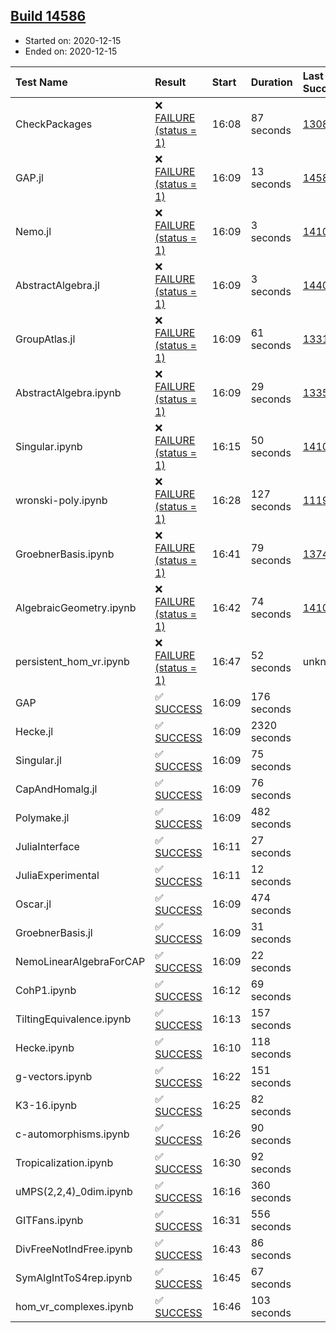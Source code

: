 ## [Build 14586](https://oscarci.mathematik.uni-kl.de/job/oscar/14586/)

* Started on: 2020-12-15
* Ended on: 2020-12-15

| Test Name    | Result | Start | Duration | Last Success | First Failure |
|:-------------|:-------|:------|:---------|:-------------|:--------------|
| CheckPackages | ❌ [FAILURE (status = 1)](https://oscarci.mathematik.uni-kl.de/job/oscar/14586/artifact/logs/build-14586/CheckPackages.log) | 16:08 | 87 seconds | [13085](https://oscarci.mathematik.uni-kl.de/job/oscar/13085/) | [13086](https://oscarci.mathematik.uni-kl.de/job/oscar/13086/) |
| GAP.jl | ❌ [FAILURE (status = 1)](https://oscarci.mathematik.uni-kl.de/job/oscar/14586/artifact/logs/build-14586/GAP.jl.log) | 16:09 | 13 seconds | [14585](https://oscarci.mathematik.uni-kl.de/job/oscar/14585/) | [14586](https://oscarci.mathematik.uni-kl.de/job/oscar/14586/) |
| Nemo.jl | ❌ [FAILURE (status = 1)](https://oscarci.mathematik.uni-kl.de/job/oscar/14586/artifact/logs/build-14586/Nemo.jl.log) | 16:09 | 3 seconds | [14101](https://oscarci.mathematik.uni-kl.de/job/oscar/14101/) | [14102](https://oscarci.mathematik.uni-kl.de/job/oscar/14102/) |
| AbstractAlgebra.jl | ❌ [FAILURE (status = 1)](https://oscarci.mathematik.uni-kl.de/job/oscar/14586/artifact/logs/build-14586/AbstractAlgebra.jl.log) | 16:09 | 3 seconds | [14405](https://oscarci.mathematik.uni-kl.de/job/oscar/14405/) | [14406](https://oscarci.mathematik.uni-kl.de/job/oscar/14406/) |
| GroupAtlas.jl | ❌ [FAILURE (status = 1)](https://oscarci.mathematik.uni-kl.de/job/oscar/14586/artifact/logs/build-14586/GroupAtlas.jl.log) | 16:09 | 61 seconds | [13311](https://oscarci.mathematik.uni-kl.de/job/oscar/13311/) | [13312](https://oscarci.mathematik.uni-kl.de/job/oscar/13312/) |
| AbstractAlgebra.ipynb | ❌ [FAILURE (status = 1)](https://oscarci.mathematik.uni-kl.de/job/oscar/14586/artifact/logs/build-14586/AbstractAlgebra.ipynb.log) | 16:09 | 29 seconds | [13355](https://oscarci.mathematik.uni-kl.de/job/oscar/13355/) | [13356](https://oscarci.mathematik.uni-kl.de/job/oscar/13356/) |
| Singular.ipynb | ❌ [FAILURE (status = 1)](https://oscarci.mathematik.uni-kl.de/job/oscar/14586/artifact/logs/build-14586/Singular.ipynb.log) | 16:15 | 50 seconds | [14101](https://oscarci.mathematik.uni-kl.de/job/oscar/14101/) | [14102](https://oscarci.mathematik.uni-kl.de/job/oscar/14102/) |
| wronski-poly.ipynb | ❌ [FAILURE (status = 1)](https://oscarci.mathematik.uni-kl.de/job/oscar/14586/artifact/logs/build-14586/wronski-poly.ipynb.log) | 16:28 | 127 seconds | [11192](https://oscarci.mathematik.uni-kl.de/job/oscar/11192/) | [11193](https://oscarci.mathematik.uni-kl.de/job/oscar/11193/) |
| GroebnerBasis.ipynb | ❌ [FAILURE (status = 1)](https://oscarci.mathematik.uni-kl.de/job/oscar/14586/artifact/logs/build-14586/GroebnerBasis.ipynb.log) | 16:41 | 79 seconds | [13748](https://oscarci.mathematik.uni-kl.de/job/oscar/13748/) | [13749](https://oscarci.mathematik.uni-kl.de/job/oscar/13749/) |
| AlgebraicGeometry.ipynb | ❌ [FAILURE (status = 1)](https://oscarci.mathematik.uni-kl.de/job/oscar/14586/artifact/logs/build-14586/AlgebraicGeometry.ipynb.log) | 16:42 | 74 seconds | [14101](https://oscarci.mathematik.uni-kl.de/job/oscar/14101/) | [14102](https://oscarci.mathematik.uni-kl.de/job/oscar/14102/) |
| persistent_hom_vr.ipynb | ❌ [FAILURE (status = 1)](https://oscarci.mathematik.uni-kl.de/job/oscar/14586/artifact/logs/build-14586/persistent_hom_vr.ipynb.log) | 16:47 | 52 seconds | unknown | unknown |
| GAP | ✅ [SUCCESS](https://oscarci.mathematik.uni-kl.de/job/oscar/14586/artifact/logs/build-14586/GAP.log) | 16:09 | 176 seconds |  |  |
| Hecke.jl | ✅ [SUCCESS](https://oscarci.mathematik.uni-kl.de/job/oscar/14586/artifact/logs/build-14586/Hecke.jl.log) | 16:09 | 2320 seconds |  |  |
| Singular.jl | ✅ [SUCCESS](https://oscarci.mathematik.uni-kl.de/job/oscar/14586/artifact/logs/build-14586/Singular.jl.log) | 16:09 | 75 seconds |  |  |
| CapAndHomalg.jl | ✅ [SUCCESS](https://oscarci.mathematik.uni-kl.de/job/oscar/14586/artifact/logs/build-14586/CapAndHomalg.jl.log) | 16:09 | 76 seconds |  |  |
| Polymake.jl | ✅ [SUCCESS](https://oscarci.mathematik.uni-kl.de/job/oscar/14586/artifact/logs/build-14586/Polymake.jl.log) | 16:09 | 482 seconds |  |  |
| JuliaInterface | ✅ [SUCCESS](https://oscarci.mathematik.uni-kl.de/job/oscar/14586/artifact/logs/build-14586/JuliaInterface.log) | 16:11 | 27 seconds |  |  |
| JuliaExperimental | ✅ [SUCCESS](https://oscarci.mathematik.uni-kl.de/job/oscar/14586/artifact/logs/build-14586/JuliaExperimental.log) | 16:11 | 12 seconds |  |  |
| Oscar.jl | ✅ [SUCCESS](https://oscarci.mathematik.uni-kl.de/job/oscar/14586/artifact/logs/build-14586/Oscar.jl.log) | 16:09 | 474 seconds |  |  |
| GroebnerBasis.jl | ✅ [SUCCESS](https://oscarci.mathematik.uni-kl.de/job/oscar/14586/artifact/logs/build-14586/GroebnerBasis.jl.log) | 16:09 | 31 seconds |  |  |
| NemoLinearAlgebraForCAP | ✅ [SUCCESS](https://oscarci.mathematik.uni-kl.de/job/oscar/14586/artifact/logs/build-14586/NemoLinearAlgebraForCAP.log) | 16:09 | 22 seconds |  |  |
| CohP1.ipynb | ✅ [SUCCESS](https://oscarci.mathematik.uni-kl.de/job/oscar/14586/artifact/logs/build-14586/CohP1.ipynb.log) | 16:12 | 69 seconds |  |  |
| TiltingEquivalence.ipynb | ✅ [SUCCESS](https://oscarci.mathematik.uni-kl.de/job/oscar/14586/artifact/logs/build-14586/TiltingEquivalence.ipynb.log) | 16:13 | 157 seconds |  |  |
| Hecke.ipynb | ✅ [SUCCESS](https://oscarci.mathematik.uni-kl.de/job/oscar/14586/artifact/logs/build-14586/Hecke.ipynb.log) | 16:10 | 118 seconds |  |  |
| g-vectors.ipynb | ✅ [SUCCESS](https://oscarci.mathematik.uni-kl.de/job/oscar/14586/artifact/logs/build-14586/g-vectors.ipynb.log) | 16:22 | 151 seconds |  |  |
| K3-16.ipynb | ✅ [SUCCESS](https://oscarci.mathematik.uni-kl.de/job/oscar/14586/artifact/logs/build-14586/K3-16.ipynb.log) | 16:25 | 82 seconds |  |  |
| c-automorphisms.ipynb | ✅ [SUCCESS](https://oscarci.mathematik.uni-kl.de/job/oscar/14586/artifact/logs/build-14586/c-automorphisms.ipynb.log) | 16:26 | 90 seconds |  |  |
| Tropicalization.ipynb | ✅ [SUCCESS](https://oscarci.mathematik.uni-kl.de/job/oscar/14586/artifact/logs/build-14586/Tropicalization.ipynb.log) | 16:30 | 92 seconds |  |  |
| uMPS(2,2,4)_0dim.ipynb | ✅ [SUCCESS](https://oscarci.mathematik.uni-kl.de/job/oscar/14586/artifact/logs/build-14586/uMPS-2-2-4-_0dim.ipynb.log) | 16:16 | 360 seconds |  |  |
| GITFans.ipynb | ✅ [SUCCESS](https://oscarci.mathematik.uni-kl.de/job/oscar/14586/artifact/logs/build-14586/GITFans.ipynb.log) | 16:31 | 556 seconds |  |  |
| DivFreeNotIndFree.ipynb | ✅ [SUCCESS](https://oscarci.mathematik.uni-kl.de/job/oscar/14586/artifact/logs/build-14586/DivFreeNotIndFree.ipynb.log) | 16:43 | 86 seconds |  |  |
| SymAlgIntToS4rep.ipynb | ✅ [SUCCESS](https://oscarci.mathematik.uni-kl.de/job/oscar/14586/artifact/logs/build-14586/SymAlgIntToS4rep.ipynb.log) | 16:45 | 67 seconds |  |  |
| hom_vr_complexes.ipynb | ✅ [SUCCESS](https://oscarci.mathematik.uni-kl.de/job/oscar/14586/artifact/logs/build-14586/hom_vr_complexes.ipynb.log) | 16:46 | 103 seconds |  |  |
